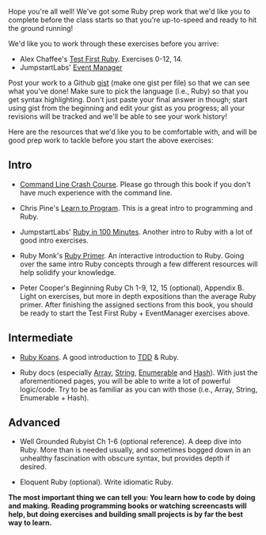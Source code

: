 Hope you're all well! We've got some Ruby prep work that we'd like you to
complete before the class starts so that you're up-to-speed and ready to hit
the ground running!

We'd like you to work through these exercises before you arrive:

* Alex Chaffee's [Test First Ruby](https://github.com/alexch/learn_ruby).
  Exercises 0-12, 14.
* JumpstartLabs' [Event
  Manager](http://tutorials.jumpstartlab.com/projects/eventmanager.html) 

Post your work to a Github [gist](https://gist.github.com/) (make one gist per
file) so that we can see what you've done! Make sure to pick the language
(i.e., Ruby) so that you get syntax highlighting. Don't just paste your final
answer in though; start using gist from the beginning and edit your gist as
you progress; all your revisions will be tracked and we'll be able to see your
work history!

Here are the resources that we'd like you to be comfortable with, and will
be good prep work to tackle before you start the above exercises:

## Intro

* [Command Line Crash Course](http://cli.learncodethehardway.org/book/).
  Please go through this book if you don't have much experience with the
  command line.

* Chris Pine's [Learn to Program](http://pine.fm/LearnToProgram/). This is a
  great intro to programming and Ruby.

* JumpstartLabs' [Ruby in 100  Minutes](http://tutorials.jumpstartlab.com/projects/ruby_in_100_minutes.html).
  Another intro to Ruby with a lot of good intro exercises.

* Ruby Monk's [Ruby Primer](http://rubymonk.com/learning/books/1). An
  interactive introduction to Ruby. Going over the same intro Ruby concepts
  through a few different resources will help solidify your knowledge.

* Peter Cooper's Beginning Ruby Ch 1-9, 12, 15 (optional), Appendix B. Light
  on exercises, but more in depth expositions than the average Ruby primer.
  After finishing the assigned sections from this book, you should be ready to
  start the Test First Ruby + EventManager exercises above.

## Intermediate

* [Ruby Koans](http://www.rubykoans.com/). A good introduction to [TDD](en.wikipedia.org/wiki/Test-driven_development) & Ruby.

* Ruby docs (especially [Array](http://www.ruby-doc.org/core-1.9.3/Array.html),
  [String](http://www.ruby-doc.org/core-1.9.3/String.html),
  [Enumerable](http://www.ruby-doc.org/core-1.9.3/Enumerable.html) and
  [Hash](http://www.ruby-doc.org/core-1.9.3/Hash.html)). With just the aforementioned
  pages, you will be able to write a lot of powerful logic/code. Try to be as
  familiar as you can with those (i.e., Array, String, Enumerable + Hash).

## Advanced

* Well Grounded Rubyist Ch 1-6 (optional reference). A deep dive into Ruby.
  More than is needed usually, and sometimes bogged down in an unhealthy
  fascination with obscure syntax, but provides depth if desired.

* Eloquent Ruby (optional). Write idiomatic Ruby.

__The most important thing we can tell you: You learn how to code by doing and
making. Reading programming books or watching screencasts will help, but doing
exercises and building small projects is by far the best way to learn.__
